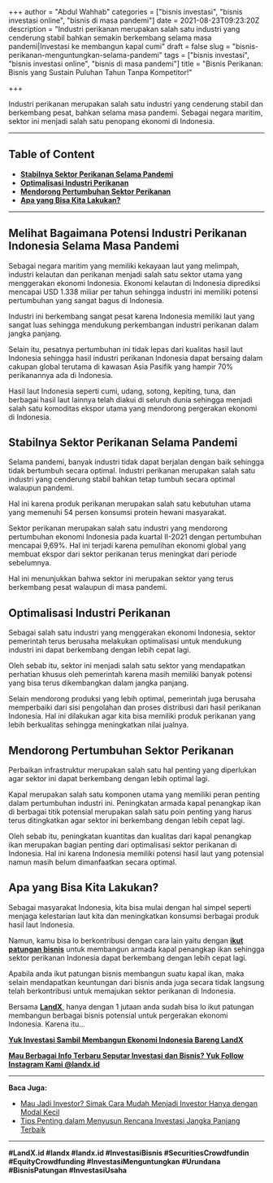 +++
author = "Abdul Wahhab"
categories = ["bisnis investasi", "bisnis investasi online", "bisnis di masa pandemi"]
date = 2021-08-23T09:23:20Z
description = "Industri perikanan merupakan salah satu industri yang cenderung stabil bahkan semakin berkembang selama masa pandemi|Investasi ke membangun kapal cumi"
draft = false
slug = "bisnis-perikanan-menguntungkan-selama-pandemi"
tags = ["bisnis investasi", "bisnis investasi online", "bisnis di masa pandemi"]
title = "Bisnis Perikanan: Bisnis yang Sustain Puluhan Tahun Tanpa Kompetitor!"

+++


Industri perikanan merupakan salah satu industri yang cenderung stabil dan berkembang pesat, bahkan selama masa pandemi. Sebagai negara maritim, sektor ini menjadi salah satu penopang ekonomi di Indonesia.

---

## Table of Content

* **[Stabilnya Sektor Perikanan Selama Pandemi](#stabilnya-sektor-perikanan-selama-pandemi)**
* **[Optimalisasi Industri Perikanan](#optimalisasi-industri-perikanan)**
* **[Mendorong Pertumbuhan Sektor Perikanan](#mendorong-pertumbuhan-sektor-perikanan)**
* **[Apa yang Bisa Kita Lakukan?](#apa-yang-bisa-kita-lakukan )**

---

## Melihat Bagaimana Potensi Industri Perikanan Indonesia Selama Masa Pandemi

Sebagai negara maritim yang memiliki kekayaan laut yang melimpah, industri kelautan dan perikanan menjadi salah satu sektor utama yang menggerakan ekonomi Indonesia. Ekonomi kelautan di Indonesia diprediksi mencapai USD 1.338 miliar per tahun sehingga industri ini memiliki potensi pertumbuhan yang sangat bagus di Indonesia.

Industri ini berkembang sangat pesat karena Indonesia memiliki laut yang sangat luas sehingga mendukung perkembangan industri perikanan dalam jangka panjang.

Selain itu, pesatnya pertumbuhan ini tidak lepas dari kualitas hasil laut Indonesia sehingga hasil industri perikanan Indonesia dapat bersaing dalam cakupan global terutama di kawasan Asia Pasifik yang hampir 70% perikanannya ada di Indonesia.

Hasil laut Indonesia seperti cumi, udang, sotong, kepiting, tuna, dan berbagai hasil laut lainnya telah diakui di seluruh dunia sehingga menjadi salah satu komoditas ekspor utama yang mendorong pergerakan ekonomi di Indonesia.

## Stabilnya Sektor Perikanan Selama Pandemi

Selama pandemi, banyak industri tidak dapat berjalan dengan baik sehingga tidak bertumbuh secara optimal. Industri perikanan merupakan salah satu industri yang cenderung stabil bahkan tetap tumbuh secara optimal walaupun pandemi.

Hal ini karena produk perikanan merupakan salah satu kebutuhan utama yang memenuhi 54 persen konsumsi protein hewani masyarakat.

Sektor perikanan merupakan salah satu industri yang mendorong pertumbuhan ekonomi Indonesia pada kuartal II-2021 dengan pertumbuhan mencapai 9,69%. Hal ini terjadi karena pemulihan ekonomi global yang membuat ekspor dari sektor perikanan terus meningkat dari periode sebelumnya.

Hal ini menunjukkan bahwa sektor ini merupakan sektor yang terus berkembang pesat walaupun di masa pandemi.

## Optimalisasi Industri Perikanan

Sebagai salah satu industri yang menggerakan ekonomi Indonesia, sektor pemerintah terus berusaha melakukan optimalisasi untuk mendukung industri ini dapat berkembang dengan lebih cepat lagi.

Oleh sebab itu, sektor ini menjadi salah satu sektor yang mendapatkan perhatian khusus oleh pemerintah karena masih memiliki banyak potensi yang bisa terus dikembangkan dalam jangka panjang.

Selain mendorong produksi yang lebih optimal, pemerintah juga berusaha memperbaiki dari sisi pengolahan dan proses distribusi dari hasil perikanan Indonesia. Hal ini dilakukan agar kita bisa memiliki produk perikanan yang lebih berkualitas sehingga meningkatkan nilai jualnya.

## Mendorong Pertumbuhan Sektor Perikanan

Perbaikan infrastruktur merupakan salah satu hal penting yang diperlukan agar sektor ini dapat berkembang dengan lebih optimal lagi.

Kapal merupakan salah satu komponen utama yang memiliki peran penting dalam pertumbuhan industri ini. Peningkatan armada kapal penangkap ikan di berbagai titik potensial merupakan salah satu poin penting yang harus terus ditingkatkan agar sektor ini berkembang dengan lebih cepat lagi.

Oleh sebab itu, peningkatan kuantitas dan kualitas dari kapal penangkap ikan merupakan bagian penting dari optimalisasi sektor perikanan di Indonesia. Hal ini karena Indonesia memiliki potensi hasil laut yang potensial namun masih belum dimanfaatkan secara optimal.

## Apa yang Bisa Kita Lakukan?

Sebagai masyarakat Indonesia, kita bisa mulai dengan hal simpel seperti menjaga kelestarian laut kita dan meningkatkan konsumsi berbagai produk hasil laut Indonesia.

Namun, kamu bisa lo berkontribusi dengan cara lain yaitu dengan **[ikut patungan bisnis](https://landx.id/)** untuk membangun armada kapal penangkap ikan sehingga sektor perikanan Indonesia dapat berkembang dengan lebih cepat lagi.

Apabila anda ikut patungan bisnis membangun suatu kapal ikan, maka selain mendapatkan keuntungan dari bisnis anda juga secara tidak langsung telah berkontribusi untuk memajukan sektor perikanan di Indonesia.

Bersama [**LandX**,](https://landx.id/) hanya dengan 1 jutaan anda sudah bisa lo ikut patungan membangun berbagai bisnis potensial untuk pergerakan ekonomi Indonesia. Karena itu…

**[Yuk Investasi Sambil Membangun Ekonomi Indonesia Bareng LandX](https://landx.id/project/#/asm1)**

[**Mau Berbagai Info Terbaru Seputar Investasi dan Bisnis? Yuk Follow Instagram Kami @landx.id**](https://www.instagram.com/landx.id/?utm_medium=copy_link)

---

**Baca Juga:**

* [Mau Jadi Investor? Simak Cara Mudah Menjadi Investor Hanya dengan Modal Kecil](https://landx.id/blog/cara-menjadi-investor/)
* [Tips Penting dalam Menyusun Rencana Investasi Jangka Panjang Terbaik](https://landx.id/blog/investasi-jangka-panjang-adalah/)

---

**#LandX.id    #landx         #landx.id    #InvestasiBisnis  #SecuritiesCrowdfundin   #EquityCrowdfunding    #InvestasiMenguntungkan     #Urundana    #BisnisPatungan    #InvestasiUsaha**

